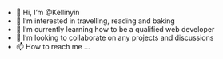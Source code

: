 - 👋 Hi, I’m @Kellinyin
- 👀 I’m interested in travelling, reading and baking
- 🌱 I’m currently learning how to be a qualified web developer
- 💞️ I’m looking to collaborate on any projects and discussions
- 📫 How to reach me ...

<!---
Kellinyin/Kellinyin is a ✨ special ✨ repository because its `README.md` (this file) appears on your GitHub profile.
You can click the Preview link to take a look at your changes.
--->
